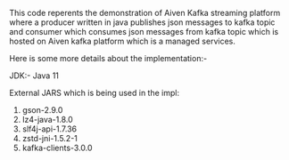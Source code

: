 This code reperents the demonstration of Aiven Kafka streaming platform where a producer written in java publishes json messages to kafka topic and consumer which consumes json messages from kafka topic which is hosted on Aiven kafka platform which is a managed services.

Here is some more details about the implementation:-

JDK:- Java 11

External JARS which is being used in the impl:

1. gson-2.9.0
2. lz4-java-1.8.0
3. slf4j-api-1.7.36
4. zstd-jni-1.5.2-1
5. kafka-clients-3.0.0

